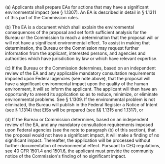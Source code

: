 (a) Applicants shall prepare EAs for actions that may have a significant environmental impact (see § 1.1307). An EA is described in detail in § 1.1311 of this part of the Commission rules.

(b) The EA is a document which shall explain the environmental consequences of the proposal and set forth sufficient analysis for the Bureau or the Commission to reach a determination that the proposal will or will not have a significant environmental effect. To assist in making that determination, the Bureau or the Commission may request further information from the applicant, interested persons, and agencies and authorities which have jurisdiction by law or which have relevant expertise.
              

(c) If the Bureau or the Commission determines, based on an independent review of the EA and any applicable mandatory consultation requirements imposed upon Federal agencies (see note above), that the proposal will have a significant environmental impact upon the quality of the human environment, it will so inform the applicant. The applicant will then have an opportunity to amend its application so as to reduce, minimize, or eliminate environmental problems. See § 1.1309. If the environmental problem is not eliminated, the Bureau will publish in the Federal Register a Notice of Intent (see § 1.1314) that EISs will be prepared (see §§ 1.1315 and 1.1317), or

(d) If the Bureau or Commission determines, based on an independent review of the EA, and any mandatory consultation requirements imposed upon Federal agencies (see the note to paragraph (b) of this section), that the proposal would not have a significant impact, it will make a finding of no significant impact. Thereafter, the application will be processed without further documentation of environmental effect. Pursuant to CEQ regulations, see 40 CFR 1501.4 and 1501.6, the applicant must provide the community notice of the Commission's finding of no significant impact.

